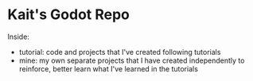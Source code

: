 # Kait's Godot Repo 
Inside:
  - tutorial: code and projects that I've created following tutorials
  - mine: my own separate projects that I have created independently to reinforce, better learn what I've learned in the tutorials
